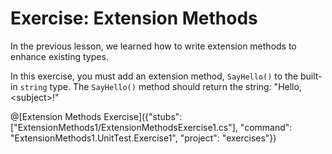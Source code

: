 [//]: # (GENERATED FILE -- DO NOT EDIT)
# Exercise: Extension Methods

In the previous lesson, we learned how to write extension methods to enhance existing types.

In this exercise, you must add an extension method, `SayHello()` to the built-in `string` type. The `SayHello()` method should return the string: "Hello, &lt;subject&gt;!"

@[Extension Methods Exercise]({"stubs": ["ExtensionMethods1/ExtensionMethodsExercise1.cs"], "command": "ExtensionMethods1.UnitTest.Exercise1", "project": "exercises"})
